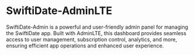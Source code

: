 # SwiftiDate-AdminLTE
SwiftiDate-Admin is a powerful and user-friendly admin panel for managing the SwiftiDate app. Built with AdminLTE, this dashboard provides seamless access to user management, subscription control, analytics, and more, ensuring efficient app operations and enhanced user experience.
